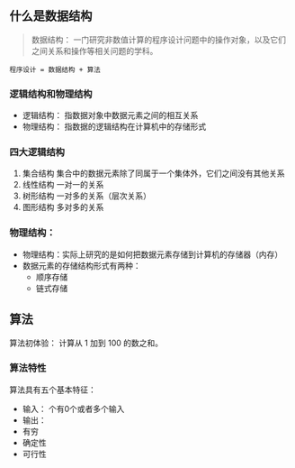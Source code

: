 
## 什么是数据结构
>数据结构： 一门研究非数值计算的程序设计问题中的操作对象，以及它们之间关系和操作等相关问题的学科。

`程序设计 = 数据结构 + 算法`

### 逻辑结构和物理结构
- 逻辑结构： 指数据对象中数据元素之间的相互关系
- 物理结构： 指数据的逻辑结构在计算机中的存储形式


### 四大逻辑结构
1. 集合结构     集合中的数据元素除了同属于一个集体外，它们之间没有其他关系
2. 线性结构     一对一的关系
3. 树形结构     一对多的关系（层次关系）
4. 图形结构     多对多的关系

### 物理结构：
- 物理结构：实际上研究的是如何把数据元素存储到计算机的存储器（内存）
- 数据元素的存储结构形式有两种：
    + 顺序存储
    + 链式存储

## 算法
算法初体验：
计算从 1 加到 100 的数之和。

### 算法特性
算法具有五个基本特征：
- 输入：   个有0个或者多个输入
- 输出：   
- 有穷
- 确定性
- 可行性
